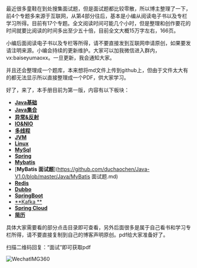 最近很多童鞋在到处搜集面试题，但是面试题都比较零散，所以博主整理了一下，前4个专题多来源于互联网，从第4部分往后，基本是小编从阅读电子书以及专栏学习所得。目前有17个专题。全文阅读时间可能几个小时，但是整理和创作要花的时间就要比阅读的时间多出至少五十倍，目前全文大概15万字左右，166页。

小编后面阅读电子书以及专栏等所得，请不要直接发到互联网申请原创，如果要发请注明来源。小编会持续的更新维护。大家可以加我微信进入群内，vx:baiseyumaoxx。一旦更新，我会通知大家。

并且还会整理成一个题库，本来想将md文件上传到github上，但由于文件太大有的都无法显示所以直接整理成一个PDF，供大家学习。

好了，来了，本手册目前为第一版，内容有以下板块：

- [**Java基础**](https://github.com/javaxiaokashow/JavaFaceNotes/blob/master/Docs/Java基础.md)
- [**Java集合**](https://github.com/javaxiaokashow/JavaFaceNotes/blob/master/Docs/java集合.md)
- [**异常&反射**](https://github.com/javaxiaokashow/JavaFaceNotes/blob/master/Docs/%20异常%26反射.md)
- [**IO&NIO**](https://github.com/javaxiaokashow/JavaFaceNotes/blob/master/Docs/IO%26NIO.md)
- [**多线程**](https://github.com/javaxiaokashow/JavaFaceNotes/blob/master/Docs/多线程.md)
- [**JVM**](https://github.com/javaxiaokashow/JavaFaceNotes/blob/master/Docs/JVM.md)
- [**Linux**](https://github.com/javaxiaokashow/JavaFaceNotes/blob/master/Docs/Linux.md)
- [**MySql**](https://github.com/javaxiaokashow/JavaFaceNotes/blob/master/Docs/MySql.md)
- [**Spring**](https://github.com/javaxiaokashow/JavaFaceNotes/blob/master/Docs/Spring.md)
- [**Mybatis**](https://github.com/javaxiaokashow/JavaFaceNotes/blob/master/Docs/Mybatis.md)
- [**MyBatis 面试题**](https://github.com/duchaochen/Java-V1.0/blob/master/Java/MyBatis 面试题.md)
- [**Redis**](https://github.com/javaxiaokashow/JavaFaceNotes/blob/master/Docs/Redis.md)
- [**Dubbo**](https://github.com/javaxiaokashow/JavaFaceNotes/blob/master/Docs/Dubbo.md)
- [**SpringBoot**](https://github.com/javaxiaokashow/JavaFaceNotes/blob/master/Docs/SpringBoot.md)
- [**Kafka **](https://github.com/javaxiaokashow/JavaFaceNotes/blob/master/Docs/Kafka.md)
- [**Spring Cloud**](https://github.com/javaxiaokashow/JavaFaceNotes/blob/master/Docs/SpringCloud.md)
- [**简历**](https://github.com/javaxiaokashow/JavaFaceNotes/blob/master/Docs/简历.md)

具体大家需要看的部分点击目录即可查看，另外后面很多是属于自己看书和学习专栏所得，请不要直接复制到自己的博客声明原创。pdf给大家准备好了。

扫描二维码回复：“面试”即可获取pdf

![WechatIMG360](https://gitee.com/yizhibuerdai/Imagetools/raw/master/images/common1.png)